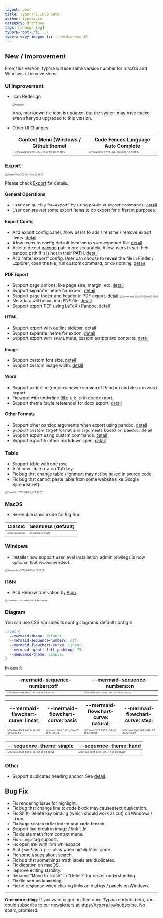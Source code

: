 ```yaml
---
layout: post
title: Typora 0.10.0 beta
author: typora.io
category: draftnew
tags: [change log]
typora-root-url: ../
typora-copy-images-to: ../media/new-10
---
```


## New / Improvement

From this version, typora will use same version number for macOS and Windows / Linux versions.

### UI Improvement

- Icon Redesign

  <img src="/media/new-10/Artboard.png" alt="Artboard" style="zoom:50%;" />
  
  Also, markdown file icon is updated, but the system may have cache even after you upgraded to this version.

- Other UI Changes

  | Context Menu (Windows / Github theme)                        | Code Fences Language Auto Complete                           |
  | ------------------------------------------------------------ | ------------------------------------------------------------ |
  | <img src="/media/new-10/CleanShot 2021-04-19 at 00.18.11@2x.png" alt="CleanShot 2021-04-19 at 00.18.11@2x" style="zoom:50%;" /> | <img src="/media/new-10/CleanShot 2021-04-19 at 00.17.32@2x.png" alt="CleanShot 2021-04-19 at 00.17.32@2x" style="zoom:50%;" /> |

### Export

<img src="/media/export/Screen Shot 2021-01-18 at 22.51.30.png" alt="Screen Shot 2021-01-18 at 22.51.30" style="zoom:50%;" />

Please check [Export](/export) for details.

#### General Operations

- User can quickly “re-export” by using previous export commands. [detail](/Export/#export-with-previous-settings)
- User can pre-set some export items to do export for different purposes.

#### Export Config

- Add export config panel, allow users to add / rename / remove export items. [detail](/Export/#config-export-items)
- Allow users to config default location to save exported file. [detail](/Export/#export-location)
- Able to detect [pandoc](https://pandoc.org/MANUAL.html) path more accurately. Allow users to set their pandoc path if it is not in their PATH. [detail](/Export/#export-using-pandoc)
- Add “after export” config. User can choose to reveal the file in Finder / Explorer, open the file, run custom command, or do nothing. [detail](/Export/#config-after-export-options)

#### PDF Export

- Support page options, like page size, margin, etc. [detail](/Export/#paper-size)
- Support separate theme for export. [detail](/Export/#theme-1)
- Support page footer and header in PDF export. [detail](/Export/#header--footer)
  <img src="/media/export/Screen Shot 2021-01-20 at 00.07.01.png" alt="Screen Shot 2021-01-20 at 00.07.01" style="zoom:50%;" />
- Metadata will be put into PDF file. [detail](/Export/#pdf-metadata)
- Support export PDF using LaTeX / Pandoc. [detail](/Export/#pdf-latex--pandoc)

#### HTML

- Support export with outline sidebar. [detail](/Export/#outline)
- Support separate theme for export. [detail](/Export/#change-theme)
- Support export with YAML meta, custom scripts and contents. [detail](/Export/#add-custom-contents)

#### Image

- Support custom font size. [detail](/Export/#width-and-font-size)
- Support custom image width. [detail](/Export/#width-and-font-size)

#### Word

- Support underline (requires newer version of Pandoc) and `<br/>` in word export.
- Fix word with underline (like `a_b_c`) in docx export.
- Support theme (style reference) for docx export. [detail](/Export/#style-reference)

#### Other Formats

- Support other pandoc arguments when export using pandoc. [detail](/Export/#file-format)
- Support custom target format and arguments based on pandoc. [detail](/Export/#other-formats-using-pandoc)
- Support export using custom commands. [detail](/Export/#other-formats-using-custom-commands)
- Support export to other markdown spec. [detail](/Markdown-Export/)

### Table

- Support table with one row.
- Add new table row on Tab key.
- Fix bug that change table alignment may not be saved in source code.
- Fix bug that cannot paste table from some website (like Google Spreadsheet).

<img src="/media/new-10/CleanShot 2021-04-05 at 23.43.07.gif" alt="CleanShot 2021-04-05 at 23.43.07" style="zoom:50%;" />

### MacOS

- Re-enable class mode for Big Sur.

| Classic                                                      | Seamless (default)                                           |
| ------------------------------------------------------------ | ------------------------------------------------------------ |
| <img src="/media/new-10/Screen Shot 2021-04-05 at 23.45.24.png" alt="classic mode" style="zoom:50%;" /> | <img src="/media/new-10/Screen Shot 2021-04-05 at 23.44.51.png" alt="seamless mode" style="zoom:50%;" /> |

### Windows

- Installer now support user level installation, admin privilege is now optional (but recommended).

<img src="/media/new-10/Screen Shot 2021-04-05 at 23.56.06.png" alt="Screen Shot 2021-04-05 at 23.56.06" style="zoom:50%;" />

### I18N

- Add Hebrew translation by [Alon](https://github.com/RealA10N).

<img src="/media/new-10/CleanShot 2021-04-05 at 23.48.56@2x.png" alt="CleanShot 2021-04-05 at 23.48.56@2x" style="zoom:50%;" />

### Diagram

You can use CSS Variables to config diagrams, default config is:

```css
:root {
  --mermaid-theme: default;
  --mermaid-sequence-numbers: off;
  --mermaid-flowchart-curve: linear;
  --mermaid--gantt-left-padding: 75;
  --sequence-theme: simple;
}
```

In detail:

| --mermaid-sequence-numbers:off                               | --mermaid-sequence-numbers:on                                |
| ------------------------------------------------------------ | ------------------------------------------------------------ |
| <img src="/media/new-10/Screen Shot 2021-04-05 at 23.08.37.png" alt="Screen Shot 2021-04-05 at 23.08.37" style="zoom:50%;" /> | <img src="/media/new-10/Screen Shot 2021-04-05 at 23.20.31.png" alt="Screen Shot 2021-04-05 at 23.20.31" style="zoom:50%;" /> |

| --mermaid-flowchart-curve: linear;                           | --mermaid-flowchart-curve: basis                             | --mermaid-flowchart-curve: natural;                          | --mermaid-flowchart-curve: step;                             |
| ------------------------------------------------------------ | ------------------------------------------------------------ | ------------------------------------------------------------ | ------------------------------------------------------------ |
| <img src="/media/new-10/Screen Shot 2021-04-05 at 23.25.41.png" alt="Screen Shot 2021-04-05 at 23.25.41" style="zoom:50%;" /> | <img src="/media/new-10/Screen Shot 2021-04-05 at 23.30.11.png" alt="Screen Shot 2021-04-05 at 23.30.11" style="zoom:50%;" /> | <img src="/media/new-10/Screen Shot 2021-04-05 at 23.28.06.png" alt="Screen Shot 2021-04-05 at 23.28.06" style="zoom:50%;" /> | <img src="/media/new-10/Screen Shot 2021-04-05 at 23.28.52.png" alt="Screen Shot 2021-04-05 at 23.28.52" style="zoom:50%;" /> |

| --sequence-theme: simple                                     | --sequence-theme: hand                                       |
| ------------------------------------------------------------ | ------------------------------------------------------------ |
| <img src="/media/diagrams/Screen Shot 2021-04-05 at 23.38.52.png" alt="Screen Shot 2021-04-05 at 23.38.52" style="zoom:50%;" /> | <img src="/media/diagrams/js-sequence-hand.png" alt="Screen Shot 2021-03-13 at 23.56.07" style="zoom:50%;" /> |

### Other

- Support duplicated heading anchor. See [detail](/Links/#duplicated-headings).

## Bug Fix

- Fix rendering issue for highlight.
- Fix bug that change line to code block may causes text duplication.
- Fix Shift+Delete key binding (which should work as cut) on Windows / Linux.
- Fix bugs relates to list indent and code fences.
- Support line break in image / link title.
- Fix delete math from context menu.
- Fix `<samp>` tag support.
- Fix open link with trim whitespace.
- Add `json5` as a `json` alias when highlighting code.
- Fix some issues about search.
- Fix bug that somethings math labels are duplicated.
- Fix dictation on macOS.
- Improve editing stability.
- Rename “Move to Trash” to “Delete” for easier understanding.
- Fix file sort on launching.
- Fix no response when clicking links on dialogs / panels on Windows.

---

**One more thing**: If you want to get notified once Typora ends its beta, you could subscribe to our newsletters at https://typora.io/#subscribe. No spam, promised.